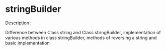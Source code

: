 # stringBuilder

Description : 

Difference between Class string and Class stringBuilder, implementation of various methods in class stringBuilder, methods of reversing a string and basic implementation 

